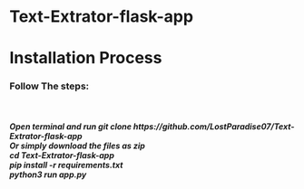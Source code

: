 # Text-Extrator-flask-app
<h1> Installation Process </h1>
<h3> Follow The steps: </h3> <br>
<h5> Open terminal and run git clone https://github.com/LostParadise07/Text-Extrator-flask-app <br> Or simply download the files as zip 
<br> cd Text-Extrator-flask-app 
<br> pip install -r requirements.txt
<br> python3 run app.py </h5>


